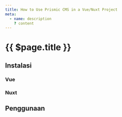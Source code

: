 ```yaml
---
title: How to Use Prismic CMS in a Vue/Nuxt Project
meta:
  - name: description
    ? content
---
```


# {{ $page.title }}

<start-tutorial demo="prismic" lang="id" />

## Instalasi

### Vue

### Nuxt

## Penggunaan
